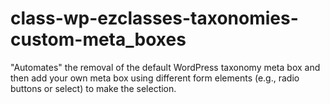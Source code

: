 class-wp-ezclasses-taxonomies-custom-meta_boxes
===============================================

"Automates" the removal of the default WordPress taxonomy meta box and then add your own meta box using different form elements (e.g., radio buttons or select) to make the selection.
